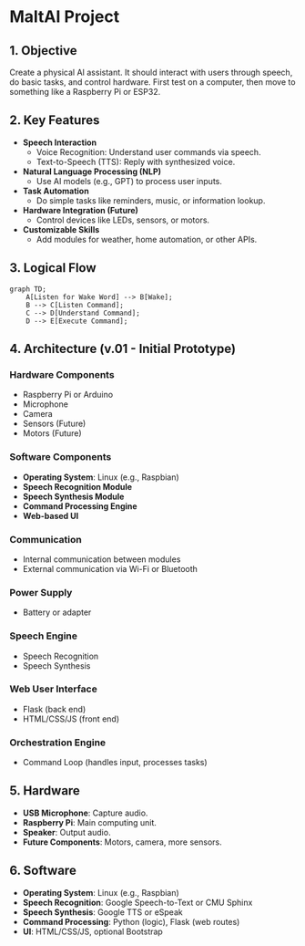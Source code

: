 # MaltAI Project

## 1. Objective
Create a physical AI assistant. It should interact with users through speech, do basic tasks, and control hardware. First test on a computer, then move to something like a Raspberry Pi or ESP32.

## 2. Key Features
- **Speech Interaction**  
  - Voice Recognition: Understand user commands via speech.  
  - Text-to-Speech (TTS): Reply with synthesized voice.
- **Natural Language Processing (NLP)**  
  - Use AI models (e.g., GPT) to process user inputs.
- **Task Automation**  
  - Do simple tasks like reminders, music, or information lookup.
- **Hardware Integration (Future)**  
  - Control devices like LEDs, sensors, or motors.
- **Customizable Skills**  
  - Add modules for weather, home automation, or other APIs.

## 3. Logical Flow
```mermaid
graph TD;
    A[Listen for Wake Word] --> B[Wake];
    B --> C[Listen Command];
    C --> D[Understand Command];
    D --> E[Execute Command];
```

## 4. Architecture (v.01 - Initial Prototype)

### Hardware Components
- Raspberry Pi or Arduino
- Microphone
- Camera
- Sensors (Future)
- Motors (Future)

### Software Components
- **Operating System**: Linux (e.g., Raspbian)
- **Speech Recognition Module**
- **Speech Synthesis Module**
- **Command Processing Engine**
- **Web-based UI**

### Communication
- Internal communication between modules
- External communication via Wi-Fi or Bluetooth

### Power Supply
- Battery or adapter

### Speech Engine
- Speech Recognition
- Speech Synthesis

### Web User Interface
- Flask (back end)
- HTML/CSS/JS (front end)

### Orchestration Engine
- Command Loop (handles input, processes tasks)


## 5. Hardware
- **USB Microphone**: Capture audio.
- **Raspberry Pi**: Main computing unit.
- **Speaker**: Output audio.
- **Future Components**: Motors, camera, more sensors.

## 6. Software
- **Operating System**: Linux (e.g., Raspbian)
- **Speech Recognition**: Google Speech-to-Text or CMU Sphinx
- **Speech Synthesis**: Google TTS or eSpeak
- **Command Processing**: Python (logic), Flask (web routes)
- **UI**: HTML/CSS/JS, optional Bootstrap

